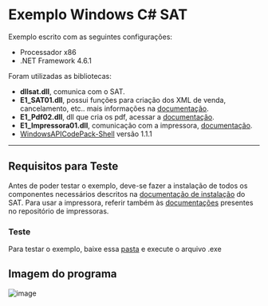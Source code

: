 
# Exemplo Windows C# SAT #

Exemplo escrito com as seguintes configurações: 
- Processador x86
- .NET Framework 4.6.1

Foram utilizadas as bibliotecas:
- **dllsat.dll**, comunica com o SAT.
- **E1_SAT01.dll**, possui funções para criação dos XML de venda, cancelamento, etc.. mais informações na [documentação](https://elgindevelopercommunity.github.io/group__s0.html).
- **E1_Pdf02.dll**, dll que cria os pdf, acessar a [documentação](https://elgindevelopercommunity.github.io/group__g9.html).
- **E1_Impressora01.dll**, comunicação com a impressora, [documentação](https://elgindevelopercommunity.github.io/group___m1.html).
- [WindowsAPICodePack-Shell](https://github.com/aybe/Windows-API-Code-Pack-1.1) versão 1.1.1

<hr>

## Requisitos para Teste ##
Antes de poder testar o exemplo, deve-se fazer a instalação de todos os componentes necessários descritos na [documentação de instalação](https://github.com/ElginDeveloperCommunity/SAT/blob/master/Elgin/SMART%20SAT/Documenta%C3%A7%C3%A3o/Manual%20Unificado%20SAT%20Elgin.pdf) do SAT. 
Para usar a impressora, referir também às [documentações](https://github.com/ElginDeveloperCommunity/Impressoras) presentes no repositório de impressoras.

### Teste ###
Para testar o exemplo, baixe essa [pasta](https://github.com/ElginDeveloperCommunity/SAT/tree/master/Elgin/SMART%20SAT/Exemplo/SATElgin/SATElginFramework/bin/x86/Debug) e execute o arquivo .exe

## Imagem do programa ##
![image](https://user-images.githubusercontent.com/78883867/139507429-21f9b6fc-4075-400d-9907-305756a6e5c1.png)
